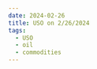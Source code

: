 ```yaml
---
date: 2024-02-26
title: USO on 2/26/2024
tags: 
  - USO
  - oil
  - commodities
---
```

<div class="post">
<snapshot-grid 
    :reports="['2024/02/23/CTA/USO', '2024/02/26/CTA/USO', '2024/02/26/MTP/USO']"
    chart="2024/02/26/Chart/USO"
/>
<p>

</p>
<p>

</p>
</div>